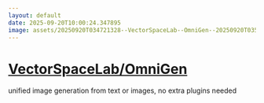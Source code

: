 ```yaml
---
layout: default
date: 2025-09-20T10:00:24.347895
image: assets/20250920T034721328--VectorSpaceLab--OmniGen--20250920T035221074--cropped.png
---
```


# [VectorSpaceLab/OmniGen](https://github.com/VectorSpaceLab/OmniGen)

unified image generation from text or images, no extra plugins needed
